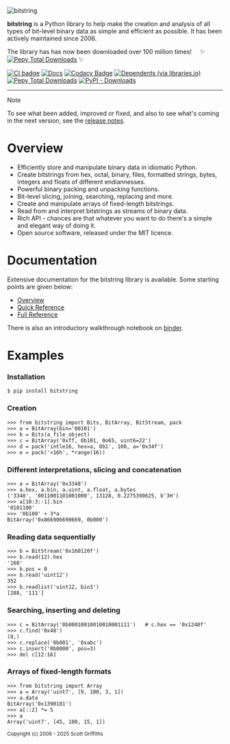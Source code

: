 

![bitstring](https://raw.githubusercontent.com/scott-griffiths/bitstring/main/doc/bitstring_logo_small.png "bitstring")

**bitstring** is a Python library to help make the creation and analysis of all types of bit-level binary data as simple and efficient as possible. It has been actively maintained since 2006.

The library has has now been downloaded over 100 million times! &nbsp; &nbsp; ✨ [![Pepy Total Downloads](https://img.shields.io/pepy/dt/bitstring?label=Downloads:&labelColor=orange&color=orange)](https://www.pepy.tech/projects/bitstring) ✨



[![CI badge](https://github.com/scott-griffiths/bitstring/actions/workflows/.github/workflows/ci.yml/badge.svg)](https://github.com/scott-griffiths/bitstring/actions/workflows/ci.yml)
[![Docs](https://img.shields.io/readthedocs/bitstring?logo=readthedocs&logoColor=white)](https://bitstring.readthedocs.io/en/latest/)
[![Codacy Badge](https://img.shields.io/codacy/grade/8869499b2eed44548fa1a5149dd451f4?logo=codacy)](https://app.codacy.com/gh/scott-griffiths/bitstring/dashboard?utm_source=gh&utm_medium=referral&utm_content=&utm_campaign=Badge_grade)
[![Dependents (via libraries.io)](https://img.shields.io/librariesio/dependents/pypi/bitstring?logo=libraries.io&logoColor=white)](https://libraries.io/pypi/bitstring)
&nbsp; &nbsp;
[![Pepy Total Downloads](https://img.shields.io/pepy/dt/bitstring?logo=python&logoColor=white&labelColor=blue&color=blue)](https://www.pepy.tech/projects/bitstring)
[![PyPI - Downloads](https://img.shields.io/pypi/dm/bitstring?label=%40&labelColor=blue&color=blue)](https://pypistats.org/packages/bitstring)

----

> [!NOTE]
> To see what been added, improved or fixed, and also to see what's coming in the next version, see the [release notes](https://github.com/scott-griffiths/bitstring/blob/main/release_notes.md).


# Overview

* Efficiently store and manipulate binary data in idiomatic Python.
* Create bitstrings from hex, octal, binary, files, formatted strings, bytes, integers and floats of different endiannesses.
* Powerful binary packing and unpacking functions.
* Bit-level slicing, joining, searching, replacing and more.
* Create and manipulate arrays of fixed-length bitstrings.
* Read from and interpret bitstrings as streams of binary data.
* Rich API - chances are that whatever you want to do there's a simple and elegant way of doing it.
* Open source software, released under the MIT licence.

# Documentation

Extensive documentation for the bitstring library is available.
Some starting points are given below:

* [Overview](https://bitstring.readthedocs.io/en/stable/index.html)
* [Quick Reference](https://bitstring.readthedocs.io/en/stable/quick_reference.html)
* [Full Reference](https://bitstring.readthedocs.io/en/stable/reference.html)

There is also an introductory walkthrough notebook on [binder](https://mybinder.org/v2/gh/scott-griffiths/bitstring/main?labpath=doc%2Fwalkthrough.ipynb).

# Examples

### Installation
```
$ pip install bitstring
```

### Creation
```pycon
>>> from bitstring import Bits, BitArray, BitStream, pack
>>> a = BitArray(bin='00101')
>>> b = Bits(a_file_object)
>>> c = BitArray('0xff, 0b101, 0o65, uint6=22')
>>> d = pack('intle16, hex=a, 0b1', 100, a='0x34f')
>>> e = pack('<16h', *range(16))
```

### Different interpretations, slicing and concatenation
```pycon
>>> a = BitArray('0x3348')
>>> a.hex, a.bin, a.uint, a.float, a.bytes
('3348', '0011001101001000', 13128, 0.2275390625, b'3H')
>>> a[10:3:-1].bin
'0101100'
>>> '0b100' + 3*a
BitArray('0x866906690669, 0b000')
```

### Reading data sequentially
```pycon
>>> b = BitStream('0x160120f')
>>> b.read(12).hex
'160'
>>> b.pos = 0
>>> b.read('uint12')
352
>>> b.readlist('uint12, bin3')
[288, '111']
```

### Searching, inserting and deleting
```pycon
>>> c = BitArray('0b00010010010010001111')   # c.hex == '0x1248f'
>>> c.find('0x48')
(8,)
>>> c.replace('0b001', '0xabc')
>>> c.insert('0b0000', pos=3)
>>> del c[12:16]
```

### Arrays of fixed-length formats
```pycon
>>> from bitstring import Array
>>> a = Array('uint7', [9, 100, 3, 1])
>>> a.data
BitArray('0x1390181')
>>> a[::2] *= 5
>>> a
Array('uint7', [45, 100, 15, 1])
```


<sub>Copyright (c) 2006 - 2025 Scott Griffiths</sub>
